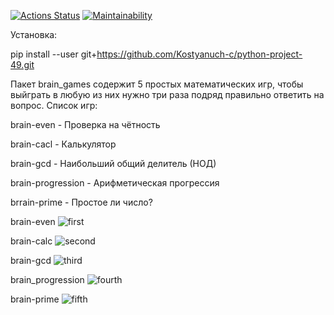 [![Actions Status](https://github.com/Kostyanuch-c/python-project-49/actions/workflows/hexlet-check.yml/badge.svg)](https://github.com/Kostyanuch-c/python-project-49/actions)
[![Maintainability](https://api.codeclimate.com/v1/badges/aac79767b858ddc9654e/maintainability)](https://codeclimate.com/github/Kostyanuch-c/python-project-49/maintainability)

Установка:

pip install --user git+https://github.com/Kostyanuch-c/python-project-49.git

Пакет brain_games содержит 5 простых математических игр, чтобы выйграть в любую из них нужно три раза подряд правильно ответить на вопрос. 
Список игр:

brain-even - Проверка на чётность

brain-cacl - Калькулятор

brain-gcd - Наибольший общий делитель (НОД)   

brain-progression - Арифметическая прогрессия

brrain-prime - Простое ли число?

brain-even
![first](https://github.com/Kostyanuch-c/python-project-49/assets/98832310/8b0ceff1-b092-4dfe-a967-5dc45e73e53f)

brain-calc
![second](https://github.com/Kostyanuch-c/python-project-49/assets/98832310/006c0769-12fe-4e9d-823c-db1f84047d6d)

brain-gcd
![third](https://github.com/Kostyanuch-c/python-project-49/assets/98832310/4eba0987-2338-423f-9184-17cd5ff48445)

brain_progression
![fourth](https://github.com/Kostyanuch-c/python-project-49/assets/98832310/78f56359-d2f6-4c42-abd2-3812db226a11)

brain-prime
![fifth](https://github.com/Kostyanuch-c/python-project-49/assets/98832310/30455ac7-b377-4017-92e7-68fd3565290c)


